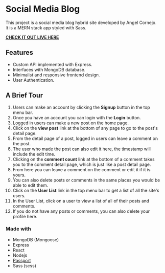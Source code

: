 # Social Media Blog
This project is a social media blog hybrid site developed by Angel Cornejo. It is a MERN stack app styled with Sass.

**[CHECK IT OUT LIVE HERE](https://cryptic-cove-57692.herokuapp.com/)**

## Features
- Custom API implemented with Express.
- Interfaces with MongoDB database.
- Minimalist and responsive frontend design.
- User Authentication.

## A Brief Tour
1. Users can make an account by clicking the **Signup** button in the top menu bar.
2. Once you have an account you can login with the **Login** button.
3. Logged in users can make a new post on the home page.
4. Click on the **view post** link at the bottom of any page to go to the post's detail page.
5. From the detail page of a post, logged in users can leave a comment on the post.
6. The user who made the post can also edit it here, the timestamp will include the edit time.
7. Clicking on the **comment count** link at the bottom of a comment takes you to the comment detail page, which is just like a post detail page.
8. From here you can leave a comment on the comment or edit it if it is yours.
9. You can also delete posts or comments in the same places you would be able to edit them.
10. Click on the **User List** link in the top menu bar to get a list of all the site's users.
11. In the User List, click on a user to view a list of all of their posts and comments.
12. If you do not have any posts or comments, you can also delete your profile here.

### Made with
- MongoDB (Mongoose)
- Express
- React
- Nodejs
- [Passport](http://www.passportjs.org/)
- Sass (scss)
